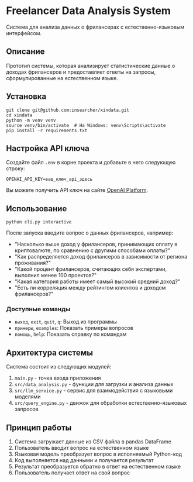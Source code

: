 # Freelancer Data Analysis System

Система для анализа данных о фрилансерах с естественно-языковым интерфейсом.

## Описание

Прототип системы, которая анализирует статистические данные о доходах фрилансеров и предоставляет ответы на запросы,
сформулированные на естественном языке.

## Установка

```
git clone git@github.com:insearcher/xindata.git
cd xindata
python -m venv venv
source venv/bin/activate  # На Windows: venv\Scripts\activate
pip install -r requirements.txt
```

## Настройка API ключа

Создайте файл `.env` в корне проекта и добавьте в него следующую строку:

```
OPENAI_API_KEY=ваш_ключ_api_здесь
```

Вы можете получить API ключ на сайте [OpenAI Platform](https://platform.openai.com/account/api-keys).

## Использование

```
python cli.py interactive
```

После запуска введите вопрос о данных фрилансеров, например:

- "Насколько выше доход у фрилансеров, принимающих оплату в криптовалюте, по сравнению с другими способами оплаты?"
- "Как распределяется доход фрилансеров в зависимости от региона проживания?"
- "Какой процент фрилансеров, считающих себя экспертами, выполнил менее 100 проектов?"
- "Какая категория работы имеет самый высокий средний доход?"
- "Есть ли корреляция между рейтингом клиентов и доходом фрилансеров?"

### Доступные команды

- `выход`, `exit`, `quit`, `q`: Выход из программы
- `примеры`, `examples`: Показать примеры вопросов
- `помощь`, `help`: Показать справку по командам

## Архитектура системы

Система состоит из следующих модулей:

1. `main.py` - точка входа приложения
2. `src/data_analysis.py` - функции для загрузки и анализа данных
3. `src/llm_service.py` - сервис для взаимодействия с языковыми моделями
4. `src/query_engine.py` - движок для обработки естественно-языковых запросов

## Принцип работы

1. Система загружает данные из CSV файла в pandas DataFrame
2. Пользователь вводит вопрос на естественном языке
3. Языковая модель преобразует вопрос в исполняемый Python-код
4. Код выполняется над данными и получается результат
5. Результат преобразуется обратно в ответ на естественном языке
6. Пользователь получает ответ на свой вопрос
